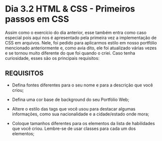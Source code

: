 # Dia 3.2 HTML & CSS - Primeiros passos em CSS

Assim como o exercício do dia anterior, esse também entra como caso especial pois aqui  nos é apresentado pela primeira vez a implementação de CSS em arquivos. Nele, foi pedido para aplicarmos estilo em nosso portfólio mencionado anteriormente  e, como avia dito, ele foi atualizado várias vezes e se tornou muito diferente do que foi quando o criei. Caso tenha curiosidade, esses são os principais requisitos:

## REQUISITOS

- Defina fontes diferentes para o seu nome e para a descrição que você criou;

- Defina uma cor base de background do seu Portfólio Web;

- Altere o estilo das tags que você usou para destacar algumas informações, como sua nacionalidade e a cidade/estado onde mora;

- Coloque tamanhos diferentes para os elementos da lista de habilidades que você criou. Lembre-se de usar classes para cada um dos elementos;
